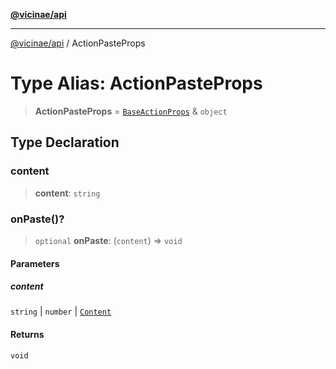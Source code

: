 [**@vicinae/api**](../README.md)

***

[@vicinae/api](../README.md) / ActionPasteProps

# Type Alias: ActionPasteProps

> **ActionPasteProps** = [`BaseActionProps`](BaseActionProps.md) & `object`

## Type Declaration

### content

> **content**: `string`

### onPaste()?

> `optional` **onPaste**: (`content`) => `void`

#### Parameters

##### content

`string` | `number` | [`Content`](../@vicinae/namespaces/Clipboard/type-aliases/Content.md)

#### Returns

`void`
